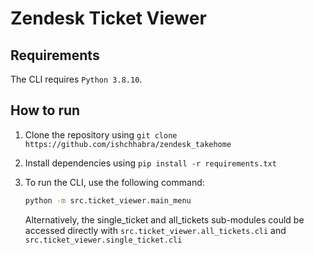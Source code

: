 # Zendesk Ticket Viewer

## Requirements

The CLI requires `Python 3.8.10`.

## How to run

1. Clone the repository using `git clone https://github.com/ishchhabra/zendesk_takehome`

2. Install dependencies using `pip install -r requirements.txt`

3. To run the CLI, use the following command:

   ```sh
   python -m src.ticket_viewer.main_menu
   ```

   Alternatively, the single_ticket and all_tickets sub-modules could be accessed directly
   with `src.ticket_viewer.all_tickets.cli` and `src.ticket_viewer.single_ticket.cli`
